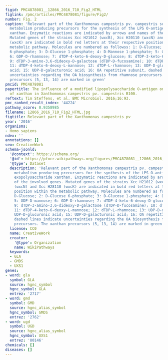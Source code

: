```yaml
---
figid: PMC4878081__12866_2016_710_Fig2_HTML
figlink: /pmc/articles/PMC4878081/figure/Fig2/
number: Fig. 2
caption: 'Relevant part of the Xanthomonas campestris pv. campestris sugar nucleotide
  metabolism producing precursors for the synthesis of the LPS O-antigen and the exopolysaccharide
  xanthan. Enzymatic reactions are indicated by arrows and names of the involved genes.
  Mutated genes of the strains Xcc H21012 (wxcB), Xcc H20110 (wxcN) and Xcc H28110
  (wxcK) are indicated in bold red letters at their respective position within the
  metabolic pathway. Molecules are numbered as followss: 1: D-Glucose; 2: D-Glucose
  6-phosphate; 3: D-Glucose 1-phosphate; 4: D-Mannose 1-phosphate; 5: GDP-D-mannose;
  6: GDP-D-rhamnose; 7: dTDP-4-keto-6-deoxy-D-glucose; 8: dTDP-3-keto-6-deoxy-D-galactose;
  9: dTDP-3-amino-3,6-dideoxy-D-galactose (dTDP-D-fucosamine); 10: dTDP-N-acetyl-fucosamine;
  11: dTDP-4-keto-6-deoxy-L-mannose; 12: dTDP-L-rhamnose; 13: UDP-D-glucose; 14: UDP-D-glucuronic
  acid; 15: UDP-D-galacturonic acid; 16: OA repetitive subunit, dashed lines indicate
  uncertainties regarding the OA biosynthesis from rhamnose precursors. The xanthan
  precursors (5, 13, 14) are marked in green'
pmcid: PMC4878081
papertitle: The influence of a modified lipopolysaccharide O-antigen on the biosynthesis
  of xanthan in Xanthomonas campestris pv. campestris B100.
reftext: Tim Steffens, et al. BMC Microbiol. 2016;16:93.
pmc_ranked_result_index: '44224'
pathway_score: 0.9358985
filename: 12866_2016_710_Fig2_HTML.jpg
figtitle: Relevant part of the Xanthomonas campestris pv
year: '2016'
organisms:
- Homo sapiens
ndex: ''
annotations: []
seo: CreativeWork
schema-jsonld:
  '@context': https://schema.org/
  '@id': https://pfocr.wikipathways.org/figures/PMC4878081__12866_2016_710_Fig2_HTML.html
  '@type': Dataset
  description: 'Relevant part of the Xanthomonas campestris pv. campestris sugar nucleotide
    metabolism producing precursors for the synthesis of the LPS O-antigen and the
    exopolysaccharide xanthan. Enzymatic reactions are indicated by arrows and names
    of the involved genes. Mutated genes of the strains Xcc H21012 (wxcB), Xcc H20110
    (wxcN) and Xcc H28110 (wxcK) are indicated in bold red letters at their respective
    position within the metabolic pathway. Molecules are numbered as followss: 1:
    D-Glucose; 2: D-Glucose 6-phosphate; 3: D-Glucose 1-phosphate; 4: D-Mannose 1-phosphate;
    5: GDP-D-mannose; 6: GDP-D-rhamnose; 7: dTDP-4-keto-6-deoxy-D-glucose; 8: dTDP-3-keto-6-deoxy-D-galactose;
    9: dTDP-3-amino-3,6-dideoxy-D-galactose (dTDP-D-fucosamine); 10: dTDP-N-acetyl-fucosamine;
    11: dTDP-4-keto-6-deoxy-L-mannose; 12: dTDP-L-rhamnose; 13: UDP-D-glucose; 14:
    UDP-D-glucuronic acid; 15: UDP-D-galacturonic acid; 16: OA repetitive subunit,
    dashed lines indicate uncertainties regarding the OA biosynthesis from rhamnose
    precursors. The xanthan precursors (5, 13, 14) are marked in green'
  license: CC0
  name: CreativeWork
  creator:
    '@type': Organization
    name: WikiPathways
  keywords:
  - GLA
  - GMDS
  - UXS1
genes:
- word: gla
  symbol: GLA
  source: hgnc_symbol
  hgnc_symbol: GLA
  entrez: '2717'
- word: gmd
  symbol: GMD
  source: hgnc_alias_symbol
  hgnc_symbol: GMDS
  entrez: '2762'
- word: ugd
  symbol: UGD
  source: hgnc_alias_symbol
  hgnc_symbol: UXS1
  entrez: '80146'
chemicals: []
diseases: []
---
```


